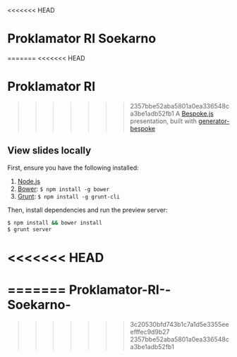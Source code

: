 <<<<<<< HEAD
# Proklamator RI  Soekarno
=======
<<<<<<< HEAD
# Proklamator RI
>>>>>>> 2357bbe52aba5801a0ea336548ca3be1adb52fb1
> A [Bespoke.js](http://markdalgleish.com/projects/bespoke.js) presentation, built with [generator-bespoke](https://github.com/markdalgleish/generator-bespoke)

## View slides locally

First, ensure you have the following installed:

1. [Node.js](http://nodejs.org)
2. [Bower](http://bower.io): `$ npm install -g bower`
3. [Grunt](http://gruntjs.com): `$ npm install -g grunt-cli`

Then, install dependencies and run the preview server:

```bash
$ npm install && bower install
$ grunt server
```
<<<<<<< HEAD
=======
=======
Proklamator-RI--Soekarno-
=========================
>>>>>>> 3c20530bfd743b1c7a1d5e3355eeefffec9d9b27
>>>>>>> 2357bbe52aba5801a0ea336548ca3be1adb52fb1
